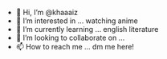 - 👋 Hi, I’m @khaaaiz
- 👀 I’m interested in ... watching anime
- 🌱 I’m currently learning ... english literature 
- 💞️ I’m looking to collaborate on ...
- 📫 How to reach me ... dm me here!

<!---
khaaaiz/khaaaiz is a ✨ special ✨ repository because its `README.md` (this file) appears on your GitHub profile.
You can click the Preview link to take a look at your changes.
--->
